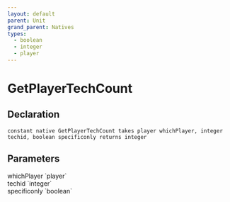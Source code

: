 ```yaml
---
layout: default
parent: Unit
grand_parent: Natives
types:
  - boolean
  - integer
  - player
---
```


# GetPlayerTechCount

## Declaration

```
constant native GetPlayerTechCount takes player whichPlayer, integer techid, boolean specificonly returns integer
```

## Parameters
<dl>
  <dt>whichPlayer `player`</dt>
  <dd></dd>

  <dt>techid `integer`</dt>
  <dd></dd>

  <dt>specificonly `boolean`</dt>
  <dd></dd>
</dl>